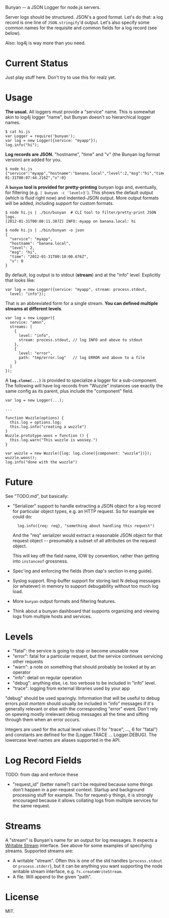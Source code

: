 Bunyan -- a JSON Logger for node.js servers.

Server logs should be structured. JSON's a good format. Let's do that: a log
record is one line of `JSON.stringify`'d output. Let's also specify some common
names for the requisite and common fields for a log record (see below).

Also: log4j is way more than you need.


# Current Status

Just play stuff here. Don't try to use this for realz yet.


# Usage

**The usual.** All loggers must provide a "service" name. This is somewhat akin
to log4j logger "name", but Bunyan doesn't so hierarchical logger names.

    $ cat hi.js
    var Logger = require('bunyan');
    var log = new Logger({service: "myapp"});
    log.info("hi");

**Log records are JSON.** "hostname", "time" and "v" (the Bunyan log
format version) are added for you.

    $ node hi.js
    {"service":"myapp","hostname":"banana.local","level":2,"msg":"hi","time":"2012-01-31T00:07:44.216Z","v":0}

A **`bunyan` tool is provided for pretty-printing** bunyan logs and, eventually,
for filtering (e.g. `| bunyan -c 'level>3'`). This shows the default output
(which is fluid right now) and indented-JSON output. More output formats will
be added, including support for custom formats.

    $ node hi.js | ./bin/bunyan  # CLI tool to filter/pretty-print JSON logs.
    [2012-01-31T00:08:11.387Z] INFO: myapp on banana.local: hi
    
    $ node hi.js | ./bin/bunyan -o json
    {
      "service": "myapp",
      "hostname": "banana.local",
      "level": 2,
      "msg": "hi",
      "time": "2012-01-31T00:10:00.676Z",
      "v": 0
    }

By default, log output is to stdout (**stream**) and at the "info" level.
Explicitly that looks like:

    var log = new Logger({service: "myapp", stream: process.stdout, 
      level: "info"});

That is an abbreviated form for a single stream. **You can defined multiple
streams at different levels**.

    var log = new Logger({
      service: "amon",
      streams: [
        {
          level: "info",
          stream: process.stdout, // log INFO and above to stdout
        },
        {
          level: "error",
          path: "tmp/error.log"   // log ERROR and above to a file
        }
      ]
    });

A **`log.clone(...)`** is provided to specialize a logger for a sub-component.
The following will have log records from "Wuzzle" instances use exactly the
same config as its parent, plus include the "component" field.

    var log = new Logger(...);

    ...
    
    function Wuzzle(options) {
      this.log = options.log;
      this.log.info("creating a wuzzle")
    }
    Wuzzle.prototype.woos = function () {
      this.log.warn("This wuzzle is woosey.")
    }
    
    var wuzzle = new Wuzzle({log: log.clone({component: "wuzzle"})});
    wuzzle.woos();
    log.info("done with the wuzzle")





# Future

See "TODO.md", but basically:

- "Serializer" support to handle extracting a JSON object for a log record
  for particular object types, e.g. an HTTP request. So for example we
  could do:
  
        log.info({req: req}, "something about handling this request")

  And the "req" serializer would extract a reasonable JSON object for that
  request object -- presumably a subset of all attributes on the request
  object.
  
  This will key off the field name, IOW by convention, rather than getting
  into `instanceof` grossness.

- Spec'ing and enforcing the fields (from dap's section in eng guide).

- Syslog support. Ring-buffer support for storing last N debug messages
  (or whatever) in memory to support debugability without too much log load.

- More `bunyan` output formats and filtering features.

- Think about a bunyan dashboard that supports organizing and viewing logs
  from multiple hosts and services.



# Levels

- "fatal": the service is going to stop or become unusable now
- "error": fatal for a particular request, but the service continues servicing other requests
- "warn": a note on something that should probably be looked at by an operator
- "info": detail on regular operation
- "debug": anything else, i.e. too verbose to be included in "info" level.
- "trace": logging from external libraries used by your app

"debug" should be used sparingly. Information that will be useful to debug
errors *post mortem* should usually be included in "info" messages if it's
generally relevant or else with the corresponding "error" event. Don't rely on
spewing mostly irrelevant debug messages all the time and sifting through them
when an error occurs.

Integers are used for the actual level values (1 for "trace", ..., 6 for "fatal") and
constants are defined for the (Logger.TRACE ... Logger.DEBUG). The lowercase
level names are aliases supported in the API.


# Log Record Fields

TODO: from dap and enforce these

- "request\_id" (better name?) can't be required because some things don't
  happen in a per-request context. Startup and background processing stuff
  for example. Tho for request-y things, it is strongly encouraged because it
  allows collating logs from multiple services for the same request.


# Streams

A "stream" is Bunyan's name for an output for log messages. It expects a
[Writable Stream](http://nodejs.org/docs/latest/api/all.html#writable_Stream)
interface. See above for some examples of specifying streams. Supported streams
are:

- A writable "stream". Often this is one of the std handles (`process.stdout` or
  `process.stderr`), but it can be anything you want supporting the node
  writable stream interface, e.g. `fs.createWriteStream`.
- A file. Will append to the given "path". 


# License

MIT.

